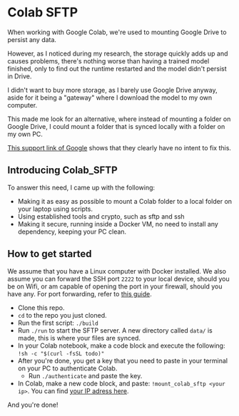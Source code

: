 # Colab SFTP

When working with Google Colab, we're used to mounting Google Drive to persist any data.

However, as I noticed during my research, the storage quickly adds up and causes problems, there's nothing worse than having a trained model finished, only to find out the runtime restarted and the model didn't persist in Drive.

I didn't want to buy more storage, as I barely use Google Drive anyway, aside for it being a "gateway" where I download the model to my own computer.

This made me look for an alternative, where instead of mounting a folder on Google Drive, I could mount a folder that is synced locally with a folder on my own PC.

[This support link of Google](https://support.google.com/machinelearningeducation/thread/4522670?hl=en) shows that they clearly have no intent to fix this.

## Introducing Colab_SFTP

To answer this need, I came up with the following:

- Making it as easy as possible to mount a Colab folder to a local folder on your laptop using scripts.
- Using established tools and crypto, such as sftp and ssh
- Making it secure, running inside a Docker VM, no need to install any dependency, keeping your PC clean.

## How to get started

We assume that you have a Linux computer with Docker installed.
We also assume you can forward the SSH port `2222` to your local device, should you be on Wifi, or am capable of opening the port in your firewall, should you have any. For port forwarding, refer to [this guide](https://portforward.com/router.htm).

- Clone this repo.
- `cd` to the repo you just cloned.
- Run the first script: `./build`
- Run `./run` to start the SFTP server. A new directory called `data/` is made, this is where your files are synced.
- In your Colab notebook, make a code block and execute the following: `!sh -c "$(curl -fsSL todo)"`
- After you're done, you get a key that you need to paste in your terminal on your PC to authenticate Colab.
    - Run `./authenticate` and paste the key.
- In Colab, make a new code block, and paste: `!mount_colab_sftp <your ip>`. You can find [your IP adress here](https://duckduckgo.com/?q=my+ip).

And you're done!